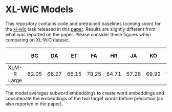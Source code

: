 # XL-WiC Models
This repository contains code and pretrained baselines (coming soon) for the [xl-wic](https://pilehvar.github.io/xlwic/) task released in this [paper](https://arxiv.org/abs/2010.06478). Results are slightly different from what was reported on the paper. Please consider these figures when comparing on XL-WiC dataset.

| | BG	|DA	|ET	|FA	|HR	|JA	|KO	|NL	|ZH	|IT	|FR	|DE	|AVG	|Epoch	|Batch Size	|EN Dev |
|:---:| :---:|:---:|:---:|:---:|:---:|:---:|:---:|:---:|:---:|:---:|:---:|:---:|:---:|:---:|:---:	| :---: |
XLM-R Large | 62.05	|66.27	|66.15	|78.25	|64.71	|57.28	|69.92	|70.22	|61.20	|58.28	|60.20	|61.31	|64.65	|8	|32	|74.14|


The model averages subword embeddings to create word embeddings and concatenate the embeddings of the two target words before prediction (as also reported in the paper). 
